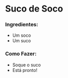 # Suco de Soco

### Ingredientes: 

- Um soco
- Um suco

### Como Fazer: 

- Soque o suco
- Está pronto!

